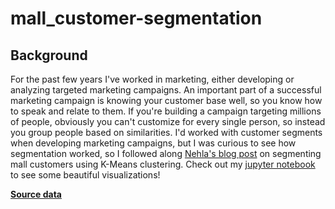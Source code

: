 # mall_customer-segmentation

## Background
For the past few years I've worked in marketing, either developing or analyzing targeted marketing campaigns. An important part of a successful marketing campaign is knowing your customer base well, so you know how to speak and relate to them. If you're building a campaign targeting millions of people, obviously you can't customize for every single person, so instead you group people based on similarities. I'd worked with customer segments when developing marketing campaigns, but I was curious to see how segmentation worked, so I followed along [Nehla's blog post](https://medium.com/nerd-for-tech/customer-segmentation-using-python-e56c2b1a4c73) on segmenting mall customers using K-Means clustering. Check out my [jupyter notebook](https://github.com/JenKlein/mall_customer-segmentation/blob/main/Customer_segmentation.ipynb) to see some beautiful visualizations!

**[Source data](https://www.kaggle.com/datasets/vjchoudhary7/customer-segmentation-tutorial-in-python)**